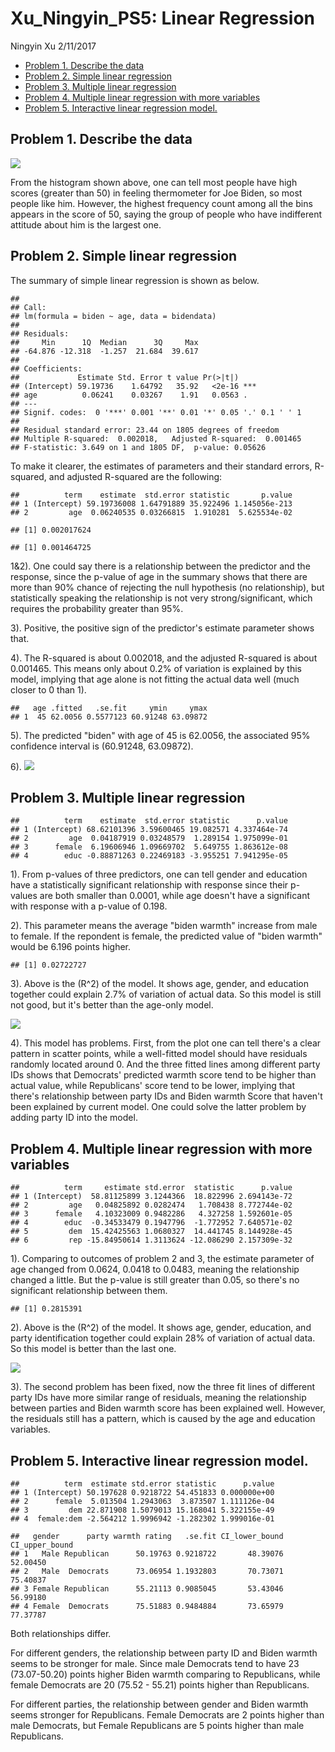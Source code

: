 Xu\_Ningyin\_PS5: Linear Regression
================
Ningyin Xu
2/11/2017

-   [Problem 1. Describe the data](#problem-1.-describe-the-data)
-   [Problem 2. Simple linear regression](#problem-2.-simple-linear-regression)
-   [Problem 3. Multiple linear regression](#problem-3.-multiple-linear-regression)
-   [Problem 4. Multiple linear regression with more variables](#problem-4.-multiple-linear-regression-with-more-variables)
-   [Problem 5. Interactive linear regression model.](#problem-5.-interactive-linear-regression-model.)

Problem 1. Describe the data
----------------------------

![](NingyinXuPS5_files/figure-markdown_github/unnamed-chunk-1-1.png)

From the histogram shown above, one can tell most people have high scores (greater than 50) in feeling thermometer for Joe Biden, so most people like him. However, the highest frequency count among all the bins appears in the score of 50, saying the group of people who have indifferent attitude about him is the largest one.

Problem 2. Simple linear regression
-----------------------------------

The summary of simple linear regression is shown as below.

    ## 
    ## Call:
    ## lm(formula = biden ~ age, data = bidendata)
    ## 
    ## Residuals:
    ##     Min      1Q  Median      3Q     Max 
    ## -64.876 -12.318  -1.257  21.684  39.617 
    ## 
    ## Coefficients:
    ##             Estimate Std. Error t value Pr(>|t|)    
    ## (Intercept) 59.19736    1.64792   35.92   <2e-16 ***
    ## age          0.06241    0.03267    1.91   0.0563 .  
    ## ---
    ## Signif. codes:  0 '***' 0.001 '**' 0.01 '*' 0.05 '.' 0.1 ' ' 1
    ## 
    ## Residual standard error: 23.44 on 1805 degrees of freedom
    ## Multiple R-squared:  0.002018,   Adjusted R-squared:  0.001465 
    ## F-statistic: 3.649 on 1 and 1805 DF,  p-value: 0.05626

To make it clearer, the estimates of parameters and their standard errors, R-squared, and adjusted R-squared are the following:

    ##          term    estimate  std.error statistic       p.value
    ## 1 (Intercept) 59.19736008 1.64791889 35.922496 1.145056e-213
    ## 2         age  0.06240535 0.03266815  1.910281  5.625534e-02

    ## [1] 0.002017624

    ## [1] 0.001464725

1&2). One could say there is a relationship between the predictor and the response, since the p-value of age in the summary shows that there are more than 90% chance of rejecting the null hypothesis (no relationship), but statistically speaking the relationship is not very strong/significant, which requires the probability greater than 95%.

3). Positive, the positive sign of the predictor's estimate parameter shows that.

4). The R-squared is about 0.002018, and the adjusted R-squared is about 0.001465. This means only about 0.2% of variation is explained by this model, implying that age alone is not fitting the actual data well (much closer to 0 than 1).

    ##   age .fitted   .se.fit     ymin     ymax
    ## 1  45 62.0056 0.5577123 60.91248 63.09872

5). The predicted "biden" with age of 45 is 62.0056, the associated 95% confidence interval is (60.91248, 63.09872).

6). ![](NingyinXuPS5_files/figure-markdown_github/simple_lm_pred-1.png)

Problem 3. Multiple linear regression
-------------------------------------

    ##          term    estimate  std.error statistic      p.value
    ## 1 (Intercept) 68.62101396 3.59600465 19.082571 4.337464e-74
    ## 2         age  0.04187919 0.03248579  1.289154 1.975099e-01
    ## 3      female  6.19606946 1.09669702  5.649755 1.863612e-08
    ## 4        educ -0.88871263 0.22469183 -3.955251 7.941295e-05

1). From p-values of three predictors, one can tell gender and education have a statistically significant relationship with response since their p-values are both smaller than 0.0001, while age doesn't have a significant with response with a p-value of 0.198.

2). This parameter means the average "biden warmth" increase from male to female. If the repondent is female, the predicted value of "biden warmth" would be 6.196 points higher.

    ## [1] 0.02722727

3). Above is the \(R^2\) of the model. It shows age, gender, and education together could explain 2.7% of variation of actual data. So this model is still not good, but it's better than the age-only model.

![](NingyinXuPS5_files/figure-markdown_github/multi3_lm_plot-1.png)

4). This model has problems. First, from the plot one can tell there's a clear pattern in scatter points, while a well-fitted model should have residuals randomly located around 0. And the three fitted lines among different party IDs shows that Democrats' predicted warmth score tend to be higher than actual value, while Republicans' score tend to be lower, implying that there's relationship between party IDs and Biden warmth Score that haven't been explained by current model. One could solve the latter problem by adding party ID into the model.

Problem 4. Multiple linear regression with more variables
---------------------------------------------------------

    ##          term     estimate std.error  statistic      p.value
    ## 1 (Intercept)  58.81125899 3.1244366  18.822996 2.694143e-72
    ## 2         age   0.04825892 0.0282474   1.708438 8.772744e-02
    ## 3      female   4.10323009 0.9482286   4.327258 1.592601e-05
    ## 4        educ  -0.34533479 0.1947796  -1.772952 7.640571e-02
    ## 5         dem  15.42425563 1.0680327  14.441745 8.144928e-45
    ## 6         rep -15.84950614 1.3113624 -12.086290 2.157309e-32

1). Comparing to outcomes of problem 2 and 3, the estimate parameter of age changed from 0.0624, 0.0418 to 0.0483, meaning the relationship changed a little. But the p-value is still greater than 0.05, so there's no significant relationship between them.

    ## [1] 0.2815391

2). Above is the \(R^2\) of the model. It shows age, gender, education, and party identification together could explain 28% of variation of actual data. So this model is better than the last one.

![](NingyinXuPS5_files/figure-markdown_github/multi5_lm_plot-1.png)

3). The second problem has been fixed, now the three fit lines of different party IDs have more similar range of residuals, meaning the relationship between parties and Biden warmth score has been explained well. However, the residuals still has a pattern, which is caused by the age and education variables.

Problem 5. Interactive linear regression model.
-----------------------------------------------

    ##          term  estimate std.error statistic      p.value
    ## 1 (Intercept) 50.197628 0.9218722 54.451833 0.000000e+00
    ## 2      female  5.013504 1.2943063  3.873507 1.111126e-04
    ## 3         dem 22.871908 1.5079013 15.168041 5.322155e-49
    ## 4  female:dem -2.564212 1.9996942 -1.282302 1.999016e-01

    ##   gender      party warmth rating   .se.fit CI_lower_bound CI_upper_bound
    ## 1   Male Republican      50.19763 0.9218722       48.39076       52.00450
    ## 2   Male  Democrats      73.06954 1.1932803       70.73071       75.40837
    ## 3 Female Republican      55.21113 0.9085045       53.43046       56.99180
    ## 4 Female  Democrats      75.51883 0.9484884       73.65979       77.37787

Both relationships differ.

For different genders, the relationship between party ID and Biden warmth seems to be stronger for male. Since male Democrats tend to have 23 (73.07-50.20) points higher Biden warmth comparing to Republicans, while female Democrats are 20 (75.52 - 55.21) points higher than Republicans.

For different parties, the relationship between gender and Biden warmth seems stronger for Republicans. Female Democrats are 2 points higher than male Democrats, but Female Republicans are 5 points higher than male Republicans.
